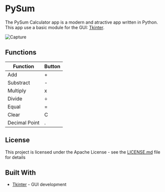 # PySum

The PySum Calculator app is a modern and atractive app written in Python. This app use a basic module for the GUI: [Tkinter](https://docs.python.org/3/library/tkinter.html).

![Capture](https://user-images.githubusercontent.com/65880991/99133266-a1fc2580-25ef-11eb-9f5a-276f6db0959b.PNG)

## Functions

| Function      | Button        |
| ------------- | ------------- |
|     Add       |       +       |
|   Substract   |       -       |
|   Multiply    |       x       |
|   Divide      |       ÷       |
|   Equal       |       =       |
|   Clear       |       C       |
| Decimal Point |       .       |

## License

This project is licensed under the Apache License - see the [LICENSE.md](https://github.com/JohnXdator/PySum/blob/main/LICENSE) file for details

## Built With

* [Tkinter](https://docs.python.org/3/library/tkinter.html) - GUI development 

